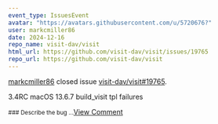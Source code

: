 ```yaml
---
event_type: IssuesEvent
avatar: "https://avatars.githubusercontent.com/u/5720676?"
user: markcmiller86
date: 2024-12-16
repo_name: visit-dav/visit
html_url: https://github.com/visit-dav/visit/issues/19765
repo_url: https://github.com/visit-dav/visit
---
```


<a href='https://github.com/markcmiller86' target='_blank'>markcmiller86</a> closed issue <a href='https://github.com/visit-dav/visit/issues/19765' target='_blank'>visit-dav/visit#19765</a>.

<p>3.4RC macOS 13.6.7 build_visit tpl failures</p><small>### Describe the bug...</small><a href='https://github.com/visit-dav/visit/issues/19765' target='_blank'>View Comment</a>